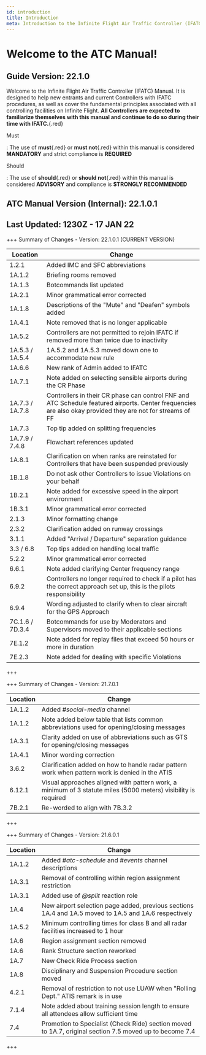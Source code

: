 ```yaml
---
id: introduction
title: Introduction
meta: Introduction to the Infinite Flight Air Traffic Controller (IFATC) Manual.
---
```


# Welcome to the ATC Manual!



## Guide Version: 22.1.0



Welcome to the Infinite Flight Air Traffic Controller (IFATC) Manual. It is designed to help new entrants and current Controllers with IFATC procedures, as well as cover the fundamental principles associated with all controlling facilities on Infinite Flight. **All Controllers are expected to familiarize themselves with this manual and continue to do so during their time with IFATC.**{.red}



Must

: The use of **must**{.red} or **must not**{.red} within this manual is considered **MANDATORY** and strict compliance is **REQUIRED**

Should

: The use of **should**{.red} or **should not**{.red} within this manual is considered **ADVISORY** and compliance is **STRONGLY RECOMMENDED**



## ATC Manual Version (Internal): 22.1.0.1

## Last Updated: 1230Z - 17 JAN 22

+++ Summary of Changes - Version: 22.1.0.1 (CURRENT VERSION)

| Location        | Change                                                       |
| --------------- | ------------------------------------------------------------ |
| 1.2.1           | Added IMC and SFC abbreviations                              |
| 1A.1.2          | Briefing rooms removed                                       |
| 1A.1.3          | Botcommands list updated                                     |
| 1A.2.1          | Minor grammatical error corrected                            |
| 1A.1.8          | Descriptions of the "Mute" and "Deafen" symbols added        |
| 1A.4.1          | Note removed that is no longer applicable                    |
| 1A.5.2          | Controllers are not permitted to rejoin IFATC if removed more than twice due to inactivity |
| 1A.5.3 / 1A.5.4 | 1A.5.2 and 1A.5.3 moved down one to accommodate new rule     |
| 1A.6.6          | New rank of Admin added to IFATC                             |
| 1A.7.1          | Note added on selecting sensible airports during the CR Phase |
| 1A.7.3 / 1A.7.8 | Controllers in their CR phase can control FNF and ATC Schedule featured airports. Center frequencies are also okay provided they are not for streams of FF |
| 1A.7.3          | Top tip added on splitting frequencies                       |
| 1A.7.9 / 7.4.8  | Flowchart references updated                                 |
| 1A.8.1          | Clarification on when ranks are reinstated for Controllers that have been suspended previously |
| 1B.1.8          | Do not ask other Controllers to issue Violations on your behalf |
| 1B.2.1          | Note added for excessive speed in the airport environment    |
| 1B.3.1          | Minor grammatical error corrected                            |
| 2.1.3           | Minor formatting change                                      |
| 2.3.2           | Clarification added on runway crossings                      |
| 3.1.1           | Added "Arrival / Departure" separation guidance              |
| 3.3 / 6.8       | Top tips added on handling local traffic                     |
| 5.2.2           | Minor grammatical error corrected                            |
| 6.6.1           | Note added clarifying Center frequency range                 |
| 6.9.2           | Controllers no longer required to check if a pilot has the correct approach set up, this is the pilots responsibility |
| 6.9.4           | Wording adjusted to clarify when to clear aircraft for the GPS Approach |
| 7C.1.6 / 7D.3.4 | Botcommands for use by Moderators and Supervisors moved to their applicable sections |
| 7E.1.2          | Note added for replay files that exceed 50 hours or more in duration |
| 7E.2.3          | Note added for dealing with specific Violations              |

+++



+++ Summary of Changes - Version: 21.7.0.1

| Location | Change                                                       |
| -------- | ------------------------------------------------------------ |
| 1A.1.2   | Added *#social-media* channel                                |
| 1A.1.2   | Note added below table that lists common abbreviations used for opening/closing messages |
| 1A.3.1   | Clarity added on use of abbreviations such as GTS for opening/closing messages |
| 1A.4.1   | Minor wording correction                                     |
| 3.6.2    | Clarification added on how to handle radar pattern work when pattern work is denied in the ATIS |
| 6.12.1   | Visual approaches aligned with pattern work, a minimum of 3 statute miles (5000 meters) visibility is required |
| 7B.2.1   | Re-worded to align with 7B.3.2                               |

+++



+++ Summary of Changes - Version: 21.6.0.1

| Location | Change                                                       |
| -------- | ------------------------------------------------------------ |
| 1A.1.2   | Added *#atc-schedule* and *#events* channel descriptions     |
| 1A.3.1   | Removal of controlling within region assignment restriction  |
| 1A.3.1   | Added use of *@split* reaction role                          |
| 1A.4     | New airport selection page added, previous sections 1A.4 and 1A.5 moved to 1A.5 and 1A.6 respectively |
| 1A.5.2   | Minimum controlling times for class B and all radar facilities increased to 1 hour |
| 1A.6     | Region assignment section removed                            |
| 1A.6     | Rank Structure section reworked                              |
| 1A.7     | New Check Ride Process section                               |
| 1A.8     | Disciplinary and Suspension Procedure section moved          |
| 4.2.1    | Removal of restriction to not use LUAW when "Rolling Dept." ATIS remark is in use |
| 7.1.4    | Note added about training session length to ensure all attendees allow sufficient time |
| 7.4      | Promotion to Specialist (Check Ride) section moved to 1A.7, original section 7.5 moved up to become 7.4 |

+++

